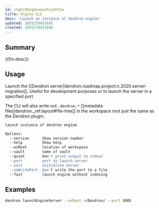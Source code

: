 ```yaml
---
id: chghz9bvq2wvwuzhojehf2w
title: Engine CLI
desc: 'Launch an instance of dendron engine'
updated: 1655278431695
created: 1655278431696
---
```


## Summary

{{fm.desc}}


## Usage
Launch the [[Dendron server|dendron.roadmap.project.n.2020.server-migration]]. Useful for development purposes or to launch the server in a specified port

The CLI will also write out `.dendron.*` [[metadata files|dendron._ref.layout#file-tree]] in the workspace root just the same as the Dendron plugin. 


```sh
launch instance of dendron engine

Options:
  --version      Show version number                                   [boolean]
  --help         Show help                                             [boolean]
  --wsRoot       location of workspace
  --vault        name of vault
  --quiet        don't print output to stdout
  --port         port to launch server                                  [number]
  --init         initialize server                                     [boolean]
  --noWritePort  don't write the port to a file                        [boolean]
  --fast         launch engine without indexing                        [boolean]
```

<!-- ### Options -->

<!-- ### Actions -->

## Examples

```sh
dendron launchEngineServer --wsRoot ~/Dendron/ --port 3005
```
